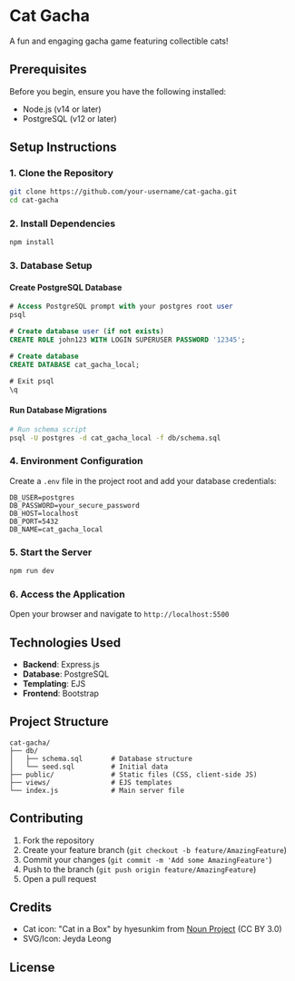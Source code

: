 # Cat Gacha

A fun and engaging gacha game featuring collectible cats!

## Prerequisites

Before you begin, ensure you have the following installed:
- Node.js (v14 or later)
- PostgreSQL (v12 or later)

## Setup Instructions

### 1. Clone the Repository

```bash
git clone https://github.com/your-username/cat-gacha.git
cd cat-gacha
```

### 2. Install Dependencies

```bash
npm install
```

### 3. Database Setup

#### Create PostgreSQL Database

```sql
# Access PostgreSQL prompt with your postgres root user
psql

# Create database user (if not exists)
CREATE ROLE john123 WITH LOGIN SUPERUSER PASSWORD '12345';

# Create database
CREATE DATABASE cat_gacha_local;

# Exit psql
\q
```

#### Run Database Migrations

```bash
# Run schema script
psql -U postgres -d cat_gacha_local -f db/schema.sql

```

### 4. Environment Configuration

Create a `.env` file in the project root and add your database credentials:

```
DB_USER=postgres
DB_PASSWORD=your_secure_password
DB_HOST=localhost
DB_PORT=5432
DB_NAME=cat_gacha_local
```

### 5. Start the Server

```bash
npm run dev
```

### 6. Access the Application

Open your browser and navigate to `http://localhost:5500`

## Technologies Used

- **Backend**: Express.js
- **Database**: PostgreSQL
- **Templating**: EJS
- **Frontend**: Bootstrap

## Project Structure

```
cat-gacha/
├── db/
│   ├── schema.sql       # Database structure
│   └── seed.sql         # Initial data
├── public/              # Static files (CSS, client-side JS)
├── views/               # EJS templates
└── index.js             # Main server file
```

## Contributing

1. Fork the repository
2. Create your feature branch (`git checkout -b feature/AmazingFeature`)
3. Commit your changes (`git commit -m 'Add some AmazingFeature'`)
4. Push to the branch (`git push origin feature/AmazingFeature`)
5. Open a pull request

## Credits

- Cat icon: "Cat in a Box" by hyesunkim from [Noun Project](https://thenounproject.com/browse/icons/term/cat-in-a-box/) (CC BY 3.0)
- SVG/Icon: Jeyda Leong

## License

